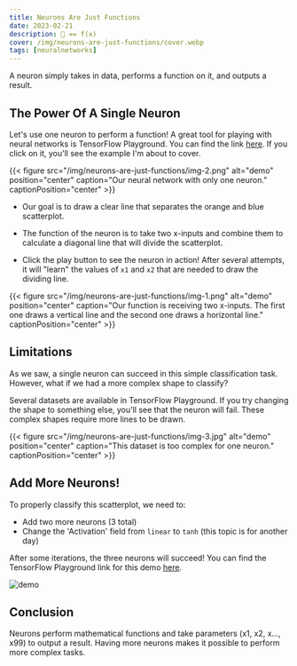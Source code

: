 ```yaml
---
title: Neurons Are Just Functions
date: 2023-02-21
description: 🧠 == f(x)
cover: /img/neurons-are-just-functions/cover.webp
tags: [neuralnetworks]
---
```


A neuron simply takes in data, performs a function on it, and outputs a result.

## The Power Of A Single Neuron

Let's use one neuron to perform a function! A great tool for playing with neural networks is TensorFlow Playground. You can find the link [here](https://playground.tensorflow.org/#activation=linear&batchSize=10&dataset=gauss&regDataset=reg-plane&learningRate=0.001&regularizationRate=0&noise=0&networkShape=1&seed=0.93595&showTestData=false&discretize=false&percTrainData=50&x=true&y=true&xTimesY=false&xSquared=false&ySquared=false&cosX=false&sinX=false&cosY=false&sinY=false&collectStats=false&problem=classification&initZero=false&hideText=false). If you click on it, you'll see the example I'm about to cover.

{{< figure src="/img/neurons-are-just-functions/img-2.png" alt="demo" position="center" caption="Our neural network with only one neuron." captionPosition="center" >}}

- Our goal is to draw a clear line that separates the orange and blue scatterplot.

- The function of the neuron is to take two x-inputs and combine them to calculate a diagonal line that will divide the scatterplot.

- Click the play button to see the neuron in action! After several attempts, it will "learn" the values of `x1` and `x2` that are needed to draw the dividing line.

{{< figure src="/img/neurons-are-just-functions/img-1.png" alt="demo" position="center" caption="Our function is receiving two x-inputs. The first one draws a vertical line and the second one draws a horizontal line." captionPosition="center" >}}

## Limitations

As we saw, a single neuron can succeed in this simple classification task. However, what if we had a more complex shape to classify?

Several datasets are available in TensorFlow Playground. If you try changing the shape to something else, you'll see that the neuron will fail. These complex shapes require more lines to be drawn.

{{< figure src="/img/neurons-are-just-functions/img-3.jpg" alt="demo" position="center" caption="This dataset is too complex for one neuron." captionPosition="center" >}}

## Add More Neurons!

To properly classify this scatterplot, we need to:

- Add two more neurons (3 total)
- Change the 'Activation' field from `linear` to `tanh` (this topic is for another day)

After some iterations, the three neurons will succeed! You can find the TensorFlow Playground link for this demo [here](https://playground.tensorflow.org/#activation=tanh&batchSize=10&dataset=circle&regDataset=reg-plane&learningRate=0.03&regularizationRate=0&noise=0&networkShape=3&seed=0.32906&showTestData=false&discretize=false&percTrainData=50&x=true&y=true&xTimesY=false&xSquared=false&ySquared=false&cosX=false&sinX=false&cosY=false&sinY=false&collectStats=false&problem=classification&initZero=false&hideText=false).

![demo](/img/neurons-are-just-functions/img-4.png)

## Conclusion

Neurons perform mathematical functions and take parameters (x1, x2, x..., x99) to output a result. Having more neurons makes it possible to perform more complex tasks.
